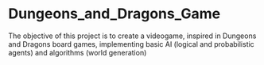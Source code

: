# Dungeons_and_Dragons_Game
The objective of this project is to create a videogame, inspired in Dungeons and Dragons board games, implementing basic AI (logical and probabilistic agents) and algorithms (world generation)
